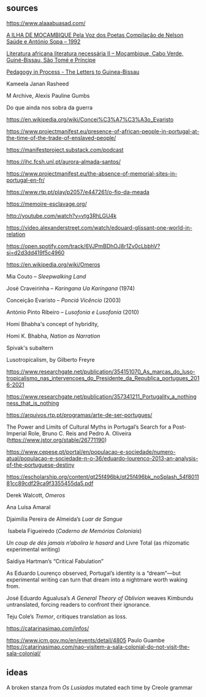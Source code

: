 
## sources

https://www.alaaabuasad.com/

[A ILHA DE MOÇAMBIQUE Pela Voz dos Poetas Compilação de Nelson Saúde e António Sopa – 1992](https://livrariaultramarina.pt/shop/a-ilha-de-mocambique-pela-voz-dos-poetas-compilacao-de-nelson-saude-e-antonio-sopa-1992-2/)

[Literatura africana literatura necessária II – Moçambique, Cabo Verde, Guiné-Bissau, São Tomé e Príncipe](https://leituria.com/pt/os-livros/estudos-literarios/literatura-africana-literatura-necessaria-ii-mocambique-cabo-verde-guine-bissau-sao-tome-e-principe)

[Pedagogy in Process - The Letters to Guinea-Bissau](https://www.bloomsbury.com/uk/pedagogy-in-process-9781350190290/)

Kameela Janan Rasheed

M Archive, Alexis Pauline Gumbs

Do que ainda nos sobra da guerra

https://en.wikipedia.org/wiki/Concei%C3%A7%C3%A3o_Evaristo

https://www.projectmanifest.eu/presence-of-african-people-in-portugal-at-the-time-of-the-trade-of-enslaved-people/

https://manifestproject.substack.com/podcast

https://ihc.fcsh.unl.pt/aurora-almada-santos/

https://www.projectmanifest.eu/the-absence-of-memorial-sites-in-portugal-en-fr/

https://www.rtp.pt/play/p2057/e447261/o-fio-da-meada

https://memoire-esclavage.org/

http://youtube.com/watch?v=vtg3RhLGU4k

https://video.alexanderstreet.com/watch/edouard-glissant-one-world-in-relation

https://open.spotify.com/track/6VJPmBDhOJ8r1Zv0cLbbhV?si=d2d3dd419f5c4960

https://en.wikipedia.org/wiki/Omeros

Mia Couto – _Sleepwalking Land_

José Craveirinha – _Karingana Ua Karingana_ (1974)

Conceição Evaristo – _Ponciá Vicêncio_ (2003)

António Pinto Ribeiro – _Lusofonia e Lusofonia_ (2010)

Homi Bhabha's concept of hybridity, 

Homi K. Bhabha, _Nation as Narration_

Spivak's subaltern

Lusotropicalism, by Gilberto Freyre

https://www.researchgate.net/publication/354151070_As_marcas_do_luso-tropicalismo_nas_intervencoes_do_Presidente_da_Republica_portugues_2016-2021

https://www.researchgate.net/publication/357341211_Portugality_a_nothingness_that_is_nothing

https://arquivos.rtp.pt/programas/arte-de-ser-portugues/

The Power and Limits of Cultural Myths in Portugal’s Search for a Post-Imperial Role, Bruno C. Reis and Pedro A. Oliveira (https://www.jstor.org/stable/26771190)

https://www.cepese.pt/portal/en/populacao-e-sociedade/numero-atual/populacao-e-sociedade-n-o-36/eduardo-lourenco-2013-an-analysis-of-the-portuguese-destiny

https://escholarship.org/content/qt25f496bk/qt25f496bk_noSplash_54f801181cc89cdf29ca9f3355455da5.pdf

Derek Walcott, _Omeros_

Ana Luísa Amaral

Djaimilia Pereira de Almeida’s _Luar de Sangue_

 Isabela Figueiredo (_Caderno de Memórias Coloniais_)

_Un coup de dés jamais n’abolira le hasard_ and Livre Total (as rhizomatic experimental writing)

Saidiya Hartman’s “Critical Fabulation”

As Eduardo Lourenço observed, Portugal’s identity is a “dream”—but experimental writing can turn that dream into a nightmare worth waking from.

José Eduardo Agualusa’s _A General Theory of Oblivion_ weaves Kimbundu untranslated, forcing readers to confront their ignorance.

Teju Cole’s _Tremor_, critiques translation as loss.

https://catarinasimao.com/infos/

https://www.icm.gov.mo/en/events/detail/4805
Paulo Guambe
https://catarinasimao.com/nao-visitem-a-sala-colonial-do-not-visit-the-sala-colonial/

## ideas

A broken stanza from _Os Lusíadas_ mutated each time by Creole grammar
